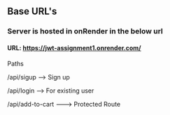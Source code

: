 ## Base URL's

### Server is hosted in onRender in the below url
#### URL: https://jwt-assignment1.onrender.com/

Paths

/api/sigup --> Sign up

/api/login --> For existing user

/api/add-to-cart  ---> Protected Route